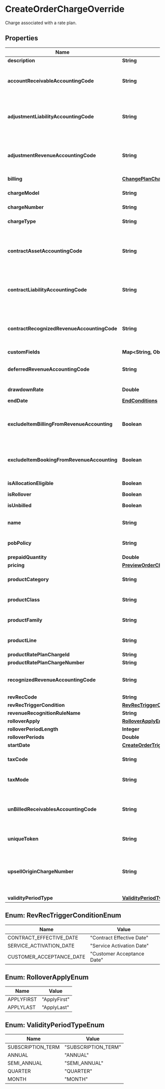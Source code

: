 

# CreateOrderChargeOverride

Charge associated with a rate plan. 

## Properties

| Name | Type | Description | Notes |
|------------ | ------------- | ------------- | -------------|
|**description** | **String** | Description of the charge.  |  [optional] |
|**accountReceivableAccountingCode** | **String** | The accountReceivableAccountingCode of a standalone charge.  **Note:** This field is available when the &lt;a href&#x3D;\&quot;https://knowledgecenter.zuora.com/Zuora_Billing/Manage_subscription_transactions/Orders/Standalone_Orders/AA_Overview_of_Standalone_Orders\&quot; target&#x3D;\&quot;_blank\&quot;&gt;Standalone Orders&lt;/a&gt;, &lt;a href&#x3D;\&quot;https://knowledgecenter.zuora.com/Zuora_Payments/Zuora_Finance\&quot; target&#x3D;\&quot;_blank\&quot;&gt;Zuora Finance&lt;/a&gt;, and &lt;a href&#x3D;\&quot;https://knowledgecenter.zuora.com/Zuora_Billing/Bill_your_customers/Adjust_invoice_amounts/Invoice_Settlement/Get_started_with_Invoice_Settlement/AA_Overview_of_Invoice_Settlement\&quot; target&#x3D;\&quot;_blank\&quot;&gt;Invoice Settlement&lt;/a&gt; features are enabled.  |  [optional] |
|**adjustmentLiabilityAccountingCode** | **String** | The adjustmentLiabilityAccountingCode of a standalone charge.  **Note:** This field is available when the &lt;a href&#x3D;\&quot;https://knowledgecenter.zuora.com/Zuora_Billing/Manage_subscription_transactions/Orders/Standalone_Orders/AA_Overview_of_Standalone_Orders\&quot; target&#x3D;\&quot;_blank\&quot;&gt;Standalone Orders&lt;/a&gt; feature and the &lt;a href&#x3D;\&quot;https://knowledgecenter.zuora.com/Zuora_Revenue/Zuora_Billing_-_Revenue_Integration\&quot; target&#x3D;\&quot;_blank\&quot;&gt;Billing - Revenue Integration&lt;/a&gt; or &lt;a href&#x3D;\&quot;https://knowledgecenter.zuora.com/Zuora_Billing/Enable_Order_to_Revenue/Order_to_Revenue_introduction/AA_Overview_of_Order_to_Revenue\&quot; target&#x3D;\&quot;_blank\&quot;&gt;Order to Revenue&lt;/a&gt; feature are enabled.  |  [optional] |
|**adjustmentRevenueAccountingCode** | **String** | The adjustmentRevenueAccountingCode of a standalone charge.  **Note:** This field is available when the &lt;a href&#x3D;\&quot;https://knowledgecenter.zuora.com/Zuora_Billing/Manage_subscription_transactions/Orders/Standalone_Orders/AA_Overview_of_Standalone_Orders\&quot; target&#x3D;\&quot;_blank\&quot;&gt;Standalone Orders&lt;/a&gt; feature and the &lt;a href&#x3D;\&quot;https://knowledgecenter.zuora.com/Zuora_Revenue/Zuora_Billing_-_Revenue_Integration\&quot; target&#x3D;\&quot;_blank\&quot;&gt;Billing - Revenue Integration&lt;/a&gt; or &lt;a href&#x3D;\&quot;https://knowledgecenter.zuora.com/Zuora_Billing/Enable_Order_to_Revenue/Order_to_Revenue_introduction/AA_Overview_of_Order_to_Revenue\&quot; target&#x3D;\&quot;_blank\&quot;&gt;Order to Revenue&lt;/a&gt; feature are enabled.  |  [optional] |
|**billing** | [**ChangePlanChargeOverrideBilling**](ChangePlanChargeOverrideBilling.md) |  |  [optional] |
|**chargeModel** | **String** | The chargeModel of a standalone charge.  Supported charge models: * &#x60;FlatFee&#x60; * &#x60;PerUnit&#x60; * &#x60;Volume&#x60;  **Note:** This field is available when the &lt;a href&#x3D;\&quot;https://knowledgecenter.zuora.com/Zuora_Billing/Manage_subscription_transactions/Orders/Standalone_Orders/AA_Overview_of_Standalone_Orders\&quot; target&#x3D;\&quot;_blank\&quot;&gt;Standalone Orders&lt;/a&gt; feature is enabled.  |  [optional] |
|**chargeNumber** | **String** | Charge number of the charge. For example, C-00000307.  If you do not set this field, Zuora will generate the charge number.  |  [optional] |
|**chargeType** | **String** | The chargeType of a standalone charge.  Supported charge types: * &#x60;OneTime&#x60; * &#x60;Recurring&#x60; * &#x60;Usage&#x60; * &#x60;DiscountFixedAmount&#x60; * &#x60;DiscountPercentage&#x60;  **Note:** This field is available when the &lt;a href&#x3D;\&quot;https://knowledgecenter.zuora.com/Zuora_Billing/Manage_subscription_transactions/Orders/Standalone_Orders/AA_Overview_of_Standalone_Orders\&quot; target&#x3D;\&quot;_blank\&quot;&gt;Standalone Orders&lt;/a&gt; feature is enabled.  |  [optional] |
|**contractAssetAccountingCode** | **String** | The contractAssetAccountingCode of a standalone charge.  **Note:** This field is available when the &lt;a href&#x3D;\&quot;https://knowledgecenter.zuora.com/Zuora_Billing/Manage_subscription_transactions/Orders/Standalone_Orders/AA_Overview_of_Standalone_Orders\&quot; target&#x3D;\&quot;_blank\&quot;&gt;Standalone Orders&lt;/a&gt; feature and the &lt;a href&#x3D;\&quot;https://knowledgecenter.zuora.com/Zuora_Revenue/Zuora_Billing_-_Revenue_Integration\&quot; target&#x3D;\&quot;_blank\&quot;&gt;Billing - Revenue Integration&lt;/a&gt; or &lt;a href&#x3D;\&quot;https://knowledgecenter.zuora.com/Zuora_Billing/Enable_Order_to_Revenue/Order_to_Revenue_introduction/AA_Overview_of_Order_to_Revenue\&quot; target&#x3D;\&quot;_blank\&quot;&gt;Order to Revenue&lt;/a&gt; feature are enabled.  |  [optional] |
|**contractLiabilityAccountingCode** | **String** | The contractLiabilityAccountingCode of a standalone charge.  **Note:** This field is available when the &lt;a href&#x3D;\&quot;https://knowledgecenter.zuora.com/Zuora_Billing/Manage_subscription_transactions/Orders/Standalone_Orders/AA_Overview_of_Standalone_Orders\&quot; target&#x3D;\&quot;_blank\&quot;&gt;Standalone Orders&lt;/a&gt; feature and the &lt;a href&#x3D;\&quot;https://knowledgecenter.zuora.com/Zuora_Revenue/Zuora_Billing_-_Revenue_Integration\&quot; target&#x3D;\&quot;_blank\&quot;&gt;Billing - Revenue Integration&lt;/a&gt; or &lt;a href&#x3D;\&quot;https://knowledgecenter.zuora.com/Zuora_Billing/Enable_Order_to_Revenue/Order_to_Revenue_introduction/AA_Overview_of_Order_to_Revenue\&quot; target&#x3D;\&quot;_blank\&quot;&gt;Order to Revenue&lt;/a&gt; feature are enabled.  |  [optional] |
|**contractRecognizedRevenueAccountingCode** | **String** | The contractRecognizedRevenueAccountingCode of a standalone charge.  **Note:** This field is available when the &lt;a href&#x3D;\&quot;https://knowledgecenter.zuora.com/Zuora_Billing/Manage_subscription_transactions/Orders/Standalone_Orders/AA_Overview_of_Standalone_Orders\&quot; target&#x3D;\&quot;_blank\&quot;&gt;Standalone Orders&lt;/a&gt; feature and the &lt;a href&#x3D;\&quot;https://knowledgecenter.zuora.com/Zuora_Revenue/Zuora_Billing_-_Revenue_Integration\&quot; target&#x3D;\&quot;_blank\&quot;&gt;Billing - Revenue Integration&lt;/a&gt; or &lt;a href&#x3D;\&quot;https://knowledgecenter.zuora.com/Zuora_Billing/Enable_Order_to_Revenue/Order_to_Revenue_introduction/AA_Overview_of_Order_to_Revenue\&quot; target&#x3D;\&quot;_blank\&quot;&gt;Order to Revenue&lt;/a&gt; feature are enabled.  |  [optional] |
|**customFields** | **Map&lt;String, Object&gt;** | Container for custom fields of a Rate Plan Charge object.  |  [optional] |
|**deferredRevenueAccountingCode** | **String** | The deferredRevenueAccountingCode of a standalone charge.  **Note:** This field is available when the &lt;a href&#x3D;\&quot;https://knowledgecenter.zuora.com/Zuora_Billing/Manage_subscription_transactions/Orders/Standalone_Orders/AA_Overview_of_Standalone_Orders\&quot; target&#x3D;\&quot;_blank\&quot;&gt;Standalone Orders&lt;/a&gt; and &lt;a href&#x3D;\&quot;https://knowledgecenter.zuora.com/Zuora_Payments/Zuora_Finance\&quot; target&#x3D;\&quot;_blank\&quot;&gt;Zuora Finance&lt;/a&gt; features are enabled.  |  [optional] |
|**drawdownRate** | **Double** | **Note**: This field is only available if you have the [Prepaid with Drawdown](https://knowledgecenter.zuora.com/Billing/Billing_and_Payments/J_Billing_Operations/Prepaid_with_Drawdown) feature enabled.  The [conversion rate](https://knowledgecenter.zuora.com/Billing/Billing_and_Payments/J_Billing_Operations/Prepaid_with_Drawdown/Create_drawdown_charge#UOM_Conversion) between Usage UOM and Drawdown UOM for a [drawdown charge](https://knowledgecenter.zuora.com/Billing/Billing_and_Payments/J_Billing_Operations/Prepaid_with_Drawdown/Create_drawdown_charge). Must be a positive number (&gt;0).  |  [optional] |
|**endDate** | [**EndConditions**](EndConditions.md) |  |  [optional] |
|**excludeItemBillingFromRevenueAccounting** | **Boolean** | The flag to exclude rate plan charge related invoice items, invoice item adjustments, credit memo items, and debit memo items from revenue accounting.  If both the following features in &lt;a href&#x3D;\&quot;https://knowledgecenter.zuora.com/Zuora_Billing/Bill_your_customers/Bill_for_usage_or_prepaid_products/Advanced_Consumption_Billing\&quot; target&#x3D;\&quot;_blank\&quot;&gt;Advanced Consumption Billing&lt;/a&gt; are enabled in your tenant, you must ensure the &#x60;excludeItemBillingFromRevenueAccounting&#x60; field is set consistently for a prepayment charge and the corresponding drawdown charge. In addition, if the &#x60;excludeItemBookingFromRevenueAccounting&#x60; field in a Create Subscription or Add Product order action is set to &#x60;false&#x60;, you must also set the &#x60;excludeItemBillingFromRevenueAccounting&#x60; field in this order action to &#x60;false&#x60;.   * Prepaid with Drawdown   * Unbilled Usage  **Note**: This field is only available if you have the &lt;a href&#x3D;\&quot;https://knowledgecenter.zuora.com/Zuora_Billing/Enable_Order_to_Revenue\&quot; target&#x3D;\&quot;_blank\&quot;&gt;Order to Revenue&lt;/a&gt; or [Zuora Billing - Revenue Integration](https://knowledgecenter.zuora.com/Zuora_Revenue/Zuora_Billing_-_Revenue_Integration) feature enabled.   |  [optional] |
|**excludeItemBookingFromRevenueAccounting** | **Boolean** | The flag to exclude rate plan charges from revenue accounting.  If both the following features in &lt;a href&#x3D;\&quot;https://knowledgecenter.zuora.com/Zuora_Billing/Bill_your_customers/Bill_for_usage_or_prepaid_products/Advanced_Consumption_Billing\&quot; target&#x3D;\&quot;_blank\&quot;&gt;Advanced Consumption Billing&lt;/a&gt; are enabled in your tenant, you must ensure the &#x60;excludeItemBookingFromRevenueAccounting&#x60; field is set consistently for a prepayment charge and the corresponding drawdown charge.   * Prepaid with Drawdown   * Unbilled Usage  **Note**: This field is only available if you have the &lt;a href&#x3D;\&quot;https://knowledgecenter.zuora.com/Zuora_Billing/Enable_Order_to_Revenue\&quot; target&#x3D;\&quot;_blank\&quot;&gt;Order to Revenue&lt;/a&gt; or [Zuora Billing - Revenue Integration](https://knowledgecenter.zuora.com/Zuora_Revenue/Zuora_Billing_-_Revenue_Integration) feature enabled.   |  [optional] |
|**isAllocationEligible** | **Boolean** | This field is used to identify if the charge segment is allocation eligible in revenue recognition.  **Note**: This feature is in the **Early Adopter** phase. If you want to use the feature, submit a request at &lt;a href&#x3D;\&quot;https://support.zuora.com/\&quot; target&#x3D;\&quot;_blank\&quot;&gt;Zuora Global Support&lt;/a&gt;, and we will evaluate whether the feature is suitable for your use cases.  |  [optional] |
|**isRollover** | **Boolean** | **Note**: This field is only available if you have the [Prepaid with Drawdown](https://knowledgecenter.zuora.com/Billing/Billing_and_Payments/J_Billing_Operations/Prepaid_with_Drawdown) feature enabled.  The value is either \&quot;True\&quot; or \&quot;False\&quot;. It determines whether the rollover fields are needed.  |  [optional] |
|**isUnbilled** | **Boolean** | This field is used to dictate how to perform the accounting during revenue recognition.  **Note**: This feature is in the **Early Adopter** phase. If you want to use the feature, submit a request at &lt;a href&#x3D;\&quot;https://support.zuora.com/\&quot; target&#x3D;\&quot;_blank\&quot;&gt;Zuora Global Support&lt;/a&gt;, and we will evaluate whether the feature is suitable for your use cases.  |  [optional] |
|**name** | **String** | The name of a standalone charge.  **Note:** This field is available when the &lt;a href&#x3D;\&quot;https://knowledgecenter.zuora.com/Zuora_Billing/Manage_subscription_transactions/Orders/Standalone_Orders/AA_Overview_of_Standalone_Orders\&quot; target&#x3D;\&quot;_blank\&quot;&gt;Standalone Orders&lt;/a&gt; feature is enabled.  |  [optional] |
|**pobPolicy** | **String** | The pobPolicy of a standalone charge.  **Note:** This field is available when the &lt;a href&#x3D;\&quot;https://knowledgecenter.zuora.com/Zuora_Billing/Manage_subscription_transactions/Orders/Standalone_Orders/AA_Overview_of_Standalone_Orders\&quot; target&#x3D;\&quot;_blank\&quot;&gt;Standalone Orders&lt;/a&gt; feature is enabled.  |  [optional] |
|**prepaidQuantity** | **Double** | **Note**: This field is only available if you have the [Prepaid with Drawdown](https://knowledgecenter.zuora.com/Billing/Billing_and_Payments/J_Billing_Operations/Prepaid_with_Drawdown) feature enabled.  The number of units included in a [prepayment charge](https://knowledgecenter.zuora.com/Billing/Billing_and_Payments/J_Billing_Operations/Prepaid_with_Drawdown/Create_prepayment_charge). Must be a positive number (&gt;0).  |  [optional] |
|**pricing** | [**PreviewOrderChargeOverridePricing**](PreviewOrderChargeOverridePricing.md) |  |  [optional] |
|**productCategory** | **String** | The productCategory of a standalone charge.  **Note:** This field is available when the &lt;a href&#x3D;\&quot;https://knowledgecenter.zuora.com/Zuora_Billing/Manage_subscription_transactions/Orders/Standalone_Orders/AA_Overview_of_Standalone_Orders\&quot; target&#x3D;\&quot;_blank\&quot;&gt;Standalone Orders&lt;/a&gt; feature is enabled.  |  [optional] |
|**productClass** | **String** | The productClass of a standalone charge.  **Note:** This field is available when the &lt;a href&#x3D;\&quot;https://knowledgecenter.zuora.com/Zuora_Billing/Manage_subscription_transactions/Orders/Standalone_Orders/AA_Overview_of_Standalone_Orders\&quot; target&#x3D;\&quot;_blank\&quot;&gt;Standalone Orders&lt;/a&gt; feature is enabled.  |  [optional] |
|**productFamily** | **String** | The productFamily of a standalone charge.  **Note:** This field is available when the &lt;a href&#x3D;\&quot;https://knowledgecenter.zuora.com/Zuora_Billing/Manage_subscription_transactions/Orders/Standalone_Orders/AA_Overview_of_Standalone_Orders\&quot; target&#x3D;\&quot;_blank\&quot;&gt;Standalone Orders&lt;/a&gt; feature is enabled.  |  [optional] |
|**productLine** | **String** | The productLine of a standalone charge.  **Note:** This field is available when the &lt;a href&#x3D;\&quot;https://knowledgecenter.zuora.com/Zuora_Billing/Manage_subscription_transactions/Orders/Standalone_Orders/AA_Overview_of_Standalone_Orders\&quot; target&#x3D;\&quot;_blank\&quot;&gt;Standalone Orders&lt;/a&gt; feature is enabled.  |  [optional] |
|**productRatePlanChargeId** | **String** | Internal identifier of the product rate plan charge that the charge is based on.  |  |
|**productRatePlanChargeNumber** | **String** | Number of a product rate-plan charge for this subscription.  |  [optional] |
|**recognizedRevenueAccountingCode** | **String** | The recognizedRevenueAccountingCode of a standalone charge.  **Note:** This field is available when the &lt;a href&#x3D;\&quot;https://knowledgecenter.zuora.com/Zuora_Billing/Manage_subscription_transactions/Orders/Standalone_Orders/AA_Overview_of_Standalone_Orders\&quot; target&#x3D;\&quot;_blank\&quot;&gt;Standalone Orders&lt;/a&gt; and &lt;a href&#x3D;\&quot;https://knowledgecenter.zuora.com/Zuora_Payments/Zuora_Finance\&quot; target&#x3D;\&quot;_blank\&quot;&gt;Zuora Finance&lt;/a&gt; features are enabled.  |  [optional] |
|**revRecCode** | **String** | Revenue Recognition Code  |  [optional] |
|**revRecTriggerCondition** | [**RevRecTriggerConditionEnum**](#RevRecTriggerConditionEnum) | Specifies the revenue recognition trigger condition.    * &#x60;Contract Effective Date&#x60;    * &#x60;Service Activation Date&#x60;   * &#x60;Customer Acceptance Date&#x60;  |  [optional] |
|**revenueRecognitionRuleName** | **String** | Specifies the revenue recognition rule, such as &#x60;Recognize upon invoicing&#x60; or &#x60;Recognize daily over time&#x60;.  |  [optional] |
|**rolloverApply** | [**RolloverApplyEnum**](#RolloverApplyEnum) | **Note**: This field is only available if you have the [Prepaid with Drawdown](https://knowledgecenter.zuora.com/Billing/Billing_and_Payments/J_Billing_Operations/Prepaid_with_Drawdown) feature enabled.  This field defines the priority of rollover, which is either first or last.  |  [optional] |
|**rolloverPeriodLength** | **Integer** | **Note**: This field is only available if you have the [Prepaid with Drawdown](https://knowledgecenter.zuora.com/Billing/Billing_and_Payments/J_Billing_Operations/Prepaid_with_Drawdown) feature enabled.  The period length of the rollover fund.  |  [optional] |
|**rolloverPeriods** | **Double** | **Note**: This field is only available if you have the [Prepaid with Drawdown](https://knowledgecenter.zuora.com/Billing/Billing_and_Payments/J_Billing_Operations/Prepaid_with_Drawdown) feature enabled.  This field defines the number of rollover periods, it is restricted to 3.  |  [optional] |
|**startDate** | [**CreateOrderTriggerParams**](CreateOrderTriggerParams.md) |  |  [optional] |
|**taxCode** | **String** | The taxCode of a standalone charge.  **Note:** This field is available when the &lt;a href&#x3D;\&quot;https://knowledgecenter.zuora.com/Zuora_Billing/Manage_subscription_transactions/Orders/Standalone_Orders/AA_Overview_of_Standalone_Orders\&quot; target&#x3D;\&quot;_blank\&quot;&gt;Standalone Orders&lt;/a&gt; feature is enabled.  |  [optional] |
|**taxMode** | **String** | The taxMode of a standalone charge.   Values: * &#x60;TaxExclusive&#x60; * &#x60;TaxInclusive&#x60;  **Note:** This field is available when the &lt;a href&#x3D;\&quot;https://knowledgecenter.zuora.com/Zuora_Billing/Manage_subscription_transactions/Orders/Standalone_Orders/AA_Overview_of_Standalone_Orders\&quot; target&#x3D;\&quot;_blank\&quot;&gt;Standalone Orders&lt;/a&gt; feature is enabled.  |  [optional] |
|**unBilledReceivablesAccountingCode** | **String** | The unBilledReceivablesAccountingCode of a standalone charge.  **Note:** This field is available when the &lt;a href&#x3D;\&quot;https://knowledgecenter.zuora.com/Zuora_Billing/Manage_subscription_transactions/Orders/Standalone_Orders/AA_Overview_of_Standalone_Orders\&quot; target&#x3D;\&quot;_blank\&quot;&gt;Standalone Orders&lt;/a&gt; feature and the &lt;a href&#x3D;\&quot;https://knowledgecenter.zuora.com/Zuora_Revenue/Zuora_Billing_-_Revenue_Integration\&quot; target&#x3D;\&quot;_blank\&quot;&gt;Billing - Revenue Integration&lt;/a&gt; or &lt;a href&#x3D;\&quot;https://knowledgecenter.zuora.com/Zuora_Billing/Enable_Order_to_Revenue/Order_to_Revenue_introduction/AA_Overview_of_Order_to_Revenue\&quot; target&#x3D;\&quot;_blank\&quot;&gt;Order to Revenue&lt;/a&gt; feature are enabled.  |  [optional] |
|**uniqueToken** | **String** | Unique identifier for the charge. This identifier enables you to refer to the charge before the charge has an internal identifier in Zuora.  For instance, suppose that you want to use a single order to add a product to a subscription and later update the same product. When you add the product, you can set a unique identifier for the charge. Then when you update the product, you can use the same unique identifier to specify which charge to modify.  |  [optional] |
|**upsellOriginChargeNumber** | **String** | The identifier of the original upselling charge associated with the current charge.  For a termed subscription, you can now use the \&quot;Create an order\&quot; API operation to perform an Add Product order action to make a product quantity upsell for per unit recurring charges. The benefit is that the charge added by this approach will be automatically combined with the original existing charge for which you want to upsell when the subscription is renewed. The approach is as follows: * Use an Add Product order action to add a charge that is of the same charge type, charge model, and charge end date as the existing per unit recurring charge for which you want to make a quantity upsell.  * In the preceding charge to add, use the &#x60;upsellOriginChargeNumber&#x60; field to specify the existing rate plan charge for which you want to make the quantity upsell.  Note that a termed subscription with such upsell charges can not be changed to an evergreen subscription.     **Note**: The Quantity Upsell feature is in the **Early Adopter** phase. We are actively soliciting feedback from a small set of early adopters before releasing it as generally available. If you want to join this early adopter program, submit a request at [Zuora Global   Support](https://support.zuora.com).    |  [optional] |
|**validityPeriodType** | [**ValidityPeriodTypeEnum**](#ValidityPeriodTypeEnum) | **Note**: This field is only available if you have the [Prepaid with Drawdown](https://knowledgecenter.zuora.com/Billing/Billing_and_Payments/J_Billing_Operations/Prepaid_with_Drawdown) feature enabled.  The period in which the prepayment units are valid to use as defined in a [prepayment charge](https://knowledgecenter.zuora.com/Billing/Billing_and_Payments/J_Billing_Operations/Prepaid_with_Drawdown/Create_prepayment_charge).  |  [optional] |



## Enum: RevRecTriggerConditionEnum

| Name | Value |
|---- | -----|
| CONTRACT_EFFECTIVE_DATE | &quot;Contract Effective Date&quot; |
| SERVICE_ACTIVATION_DATE | &quot;Service Activation Date&quot; |
| CUSTOMER_ACCEPTANCE_DATE | &quot;Customer Acceptance Date&quot; |



## Enum: RolloverApplyEnum

| Name | Value |
|---- | -----|
| APPLYFIRST | &quot;ApplyFirst&quot; |
| APPLYLAST | &quot;ApplyLast&quot; |



## Enum: ValidityPeriodTypeEnum

| Name | Value |
|---- | -----|
| SUBSCRIPTION_TERM | &quot;SUBSCRIPTION_TERM&quot; |
| ANNUAL | &quot;ANNUAL&quot; |
| SEMI_ANNUAL | &quot;SEMI_ANNUAL&quot; |
| QUARTER | &quot;QUARTER&quot; |
| MONTH | &quot;MONTH&quot; |




